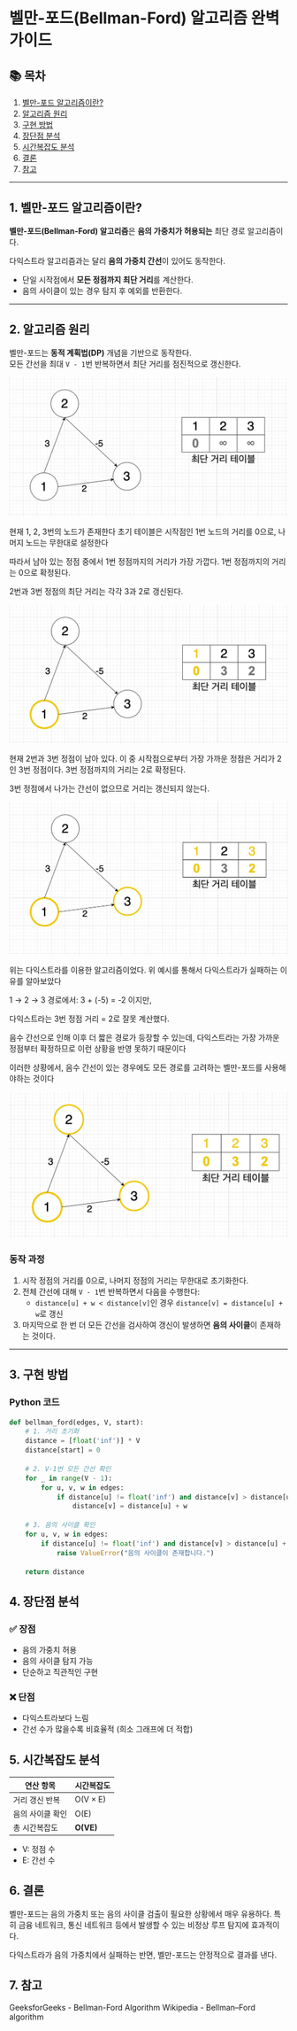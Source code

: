 # 벨만-포드(Bellman-Ford) 알고리즘 완벽 가이드

## 📚 목차

1. [벨만-포드 알고리즘이란?](#1-벨만-포드-알고리즘이란)
2. [알고리즘 원리](#2-알고리즘-원리)
3. [구현 방법](#3-구현-방법)
4. [장단점 분석](#4-장단점-분석)
5. [시간복잡도 분석](#5-시간복잡도-분석)
6. [결론](#6-결론)
7. [참고](#7-참고)

---

## 1. 벨만-포드 알고리즘이란?

**벨만-포드(Bellman-Ford) 알고리즘**은 **음의 가중치가 허용되는** 최단 경로 알고리즘이다.  

다익스트라 알고리즘과는 달리 **음의 가중치 간선**이 있어도 동작한다.

- 단일 시작점에서 **모든 정점까지 최단 거리**를 계산한다.
- 음의 사이클이 있는 경우 탐지 후 예외를 반환한다.

---

## 2. 알고리즘 원리

벨만-포드는 **동적 계획법(DP)** 개념을 기반으로 동작한다.  
모든 간선을 최대 `V - 1`번 반복하면서 최단 거리를 점진적으로 갱신한다.

![벨만-포드 동작 이미지 1](/assets/graph_algo/bellman_ford/image1.png)

현재 1, 2, 3번의 노드가 존재한다
초기 테이블은 시작점인 1번 노드의 거리를 0으로, 나머지 노드는 무한대로 설정한다

따라서 남아 있는 정점 중에서 1번 정점까지의 거리가 가장 가깝다.
1번 정점까지의 거리는 0으로 확정된다.

2번과 3번 정점의 최단 거리는 각각 3과 2로 갱신된다.

![벨만-포드 동작 이미지 2](/assets/graph_algo/bellman_ford/image2.png)

현재 2번과 3번 정점이 남아 있다.
이 중 시작점으로부터 가장 가까운 정점은 거리가 2인 3번 정점이다.
3번 정점까지의 거리는 2로 확정된다.

3번 정점에서 나가는 간선이 없으므로 거리는 갱신되지 않는다.

![벨만-포드 동작 이미지 3](/assets/graph_algo/bellman_ford/image3.png)

위는 다익스트라를 이용한 알고리즘이었다. 위 예시를 통해서 다익스트라가 실패하는 이유를 알아보았다

1 → 2 → 3 경로에서: 3 + (-5) = -2 이지만,

다익스트라는 3번 정점 거리 = 2로 잘못 계산했다.

음수 간선으로 인해 이후 더 짧은 경로가 등장할 수 있는데,
다익스트라는 가장 가까운 정점부터 확정하므로 이런 상황을 반영 못하기 때문이다

이러한 상황에서, 음수 간선이 있는 경우에도 모든 경로를 고려하는 벨만-포드를 사용해야하는 것이다

![벨만-포드 동작 이미지 4](/assets/graph_algo/bellman_ford/image4.png)

### 동작 과정

1. 시작 정점의 거리를 0으로, 나머지 정점의 거리는 무한대로 초기화한다.
2. 전체 간선에 대해 `V - 1`번 반복하면서 다음을 수행한다:
    - `distance[u] + w < distance[v]`인 경우 `distance[v] = distance[u] + w`로 갱신
3. 마지막으로 한 번 더 모든 간선을 검사하여 갱신이 발생하면 **음의 사이클**이 존재하는 것이다.

---

## 3. 구현 방법

### Python 코드

```python
def bellman_ford(edges, V, start):
    # 1. 거리 초기화
    distance = [float('inf')] * V
    distance[start] = 0

    # 2. V-1번 모든 간선 확인
    for _ in range(V - 1):
        for u, v, w in edges:
            if distance[u] != float('inf') and distance[v] > distance[u] + w:
                distance[v] = distance[u] + w

    # 3. 음의 사이클 확인
    for u, v, w in edges:
        if distance[u] != float('inf') and distance[v] > distance[u] + w:
            raise ValueError("음의 사이클이 존재합니다.")

    return distance
```

## 4. 장단점 분석
### ✅ 장점
- 음의 가중치 허용
- 음의 사이클 탐지 가능
- 단순하고 직관적인 구현

### ❌ 단점
- 다익스트라보다 느림
- 간선 수가 많을수록 비효율적 (희소 그래프에 더 적합)

## 5. 시간복잡도 분석
| 연산 항목     | 시간복잡도     |
| --------- | --------- |
| 거리 갱신 반복  | O(V × E)  |
| 음의 사이클 확인 | O(E)      |
| 총 시간복잡도   | **O(VE)** |


- V: 정점 수
- E: 간선 수

## 6. 결론
벨만-포드는 음의 가중치 또는 음의 사이클 검출이 필요한 상황에서 매우 유용하다.
특히 금융 네트워크, 통신 네트워크 등에서 발생할 수 있는 비정상 루프 탐지에 효과적이다.

다익스트라가 음의 가중치에서 실패하는 반면, 벨만-포드는 안정적으로 결과를 낸다.

## 7. 참고
GeeksforGeeks - Bellman-Ford Algorithm
Wikipedia - Bellman–Ford algorithm